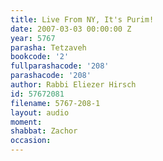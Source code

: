 ```yaml
---
title: Live From NY, It's Purim!
date: 2007-03-03 00:00:00 Z
year: 5767
parasha: Tetzaveh
bookcode: '2'
fullparashacode: '208'
parashacode: '208'
author: Rabbi Eliezer Hirsch
id: 57672081
filename: 5767-208-1
layout: audio
moment: 
shabbat: Zachor
occasion: 
---
```


